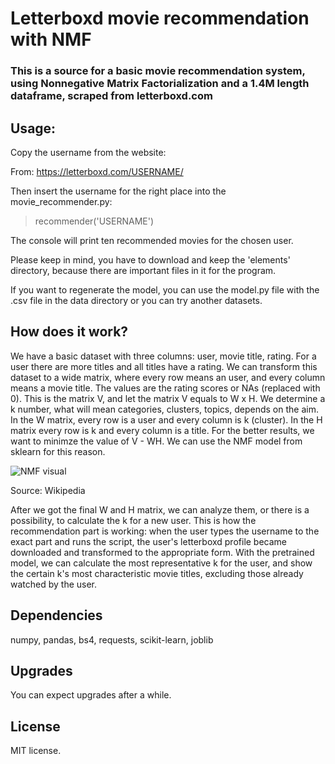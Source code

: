 # Letterboxd movie recommendation with NMF
### This is a source for a basic movie recommendation system, using Nonnegative Matrix Factorialization and a 1.4M length dataframe, scraped from letterboxd.com

## Usage:
Copy the username from the website:

From:
https://letterboxd.com/USERNAME/ 

Then insert the username for the right place into the movie_recommender.py:

> recommender('USERNAME')

The console will print ten recommended movies for the chosen user.

Please keep in mind, you have to download and keep the 'elements' directory, because there are important files in it for the program.

If you want to regenerate the model, you can use the model.py file with the .csv file in the data directory or you can try another datasets.

## How does it work?

We have a basic dataset with three columns: user, movie title, rating. For a user there are more titles and all titles have a rating. We can transform this dataset to a wide matrix, where every row means an user, and every column means a movie title. The values are the rating scores or NAs (replaced with 0). This is the matrix V, and let the matrix V equals to W x H. We determine a k number, what will mean categories, clusters, topics, depends on the aim. In the W matrix, every row is a user and every column is k (cluster). In the H matrix every row is k and every column is a title. For the better results, we want to minimze the value of V - WH. We can use the NMF model from sklearn for this reason. 

![NMF visual](https://upload.wikimedia.org/wikipedia/commons/f/f9/NMF.png)

Source: Wikipedia

After we got the final W and H matrix, we can analyze them, or there is a possibility, to calculate the k for a new user. This is how the recommendation part is working: when the user types the username to the exact part and runs the script, the user's letterboxd profile became downloaded and transformed to the appropriate form. With the pretrained model, we can calculate the most representative k for the user, and show the certain k's most characteristic movie titles, excluding those already watched by the user. 


## Dependencies

numpy, pandas, bs4, requests, scikit-learn, joblib

## Upgrades

You can expect upgrades after a while.

## License

MIT license.


